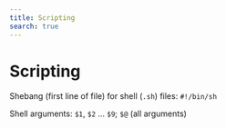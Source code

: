 ```yaml
---
title: Scripting
search: true
---
```


# Scripting

Shebang (first line of file) for shell (`.sh`) files: `#!/bin/sh`

Shell arguments: `$1`, `$2` ... `$9`; `$@` (all arguments)
